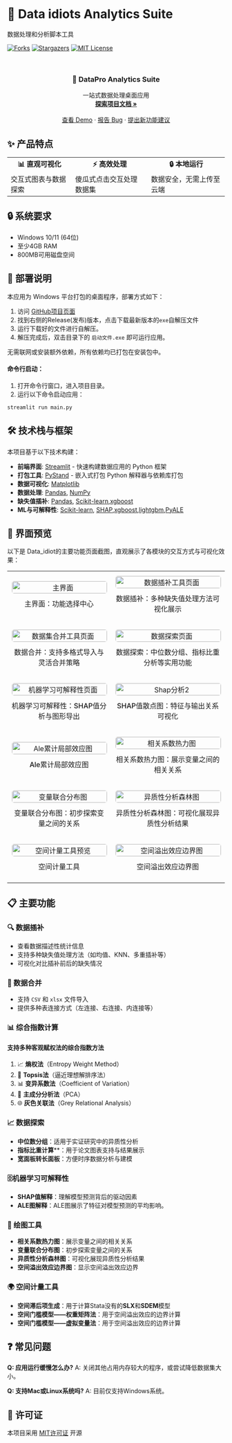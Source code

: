 # 🔬 Data idiots Analytics Suite

数据处理和分析脚本工具

<!-- PROJECT SHIELDS -->


[![Forks][forks-shield]][forks-url]
[![Stargazers][stars-shield]][stars-url]
[![MIT License][license-shield]][license-url]


<!-- PROJECT LOGO -->



<br />
<div align="center">


  <h3 align="center">🔬 DataPro Analytics Suite</h3>

  <p align="center">
    一站式数据处理桌面应用
    <br />
    <a href="https://github.com/Pei-hsinWang/Data_idiot"><strong>探索项目文档 »</strong></a>
    <br />
    <br />
    <a href="https://github.com/Pei-hsinWang/Data_idiot">查看 Demo</a>
    ·
    <a href="https://github.com/Pei-hsinWang/Data_idiot/issues">报告 Bug</a>
    ·
    <a href="https://github.com/Pei-hsinWang/Data_idiot/issues">提出新功能建议</a>
  </p>
</div>

## ✨ 产品特点

<div align="center">
  <table>
    <tr>
      <td align="center"><b>📊 直观可视化</b></td>
      <td align="center"><b>⚡ 高效处理</b></td>
      <td align="center"><b>🔒 本地运行</b></td>
    </tr>
    <tr>
      <td>交互式图表与数据探索</td>
      <td>傻瓜式点击交互处理数据集</td>
      <td>数据安全，无需上传至云端</td>
    </tr>
  </table>
</div>


## 🔒 系统要求
- Windows 10/11 (64位)
- 至少4GB RAM
- 800MB可用磁盘空间

## 🚀 部署说明
本应用为 Windows 平台打包的桌面程序，部署方式如下：
1. 访问 [GitHub项目页面](https://github.com/Pei-hsinWang/Data_idiot)
2. 找到右侧的Release(发布)版本，点击下载最新版本的`exe`自解压文件
3. 运行下载好的文件进行自解压。
4. 解压完成后，双击目录下的 `启动文件.exe` 即可运行应用。

无需联网或安装额外依赖，所有依赖均已打包在安装包中。

#### 命令行启动：
1. 打开命令行窗口，进入项目目录。
2. 运行以下命令启动应用：
```cmd
streamlit run main.py
```

## 🛠️ 技术栈与框架

本项目基于以下技术构建：

- **前端界面**: [Streamlit](https://streamlit.io) - 快速构建数据应用的 Python 框架
- **打包工具**: [PyStand](https://github.com/skywind3000/PyStand/) - 嵌入式打包 Python 解释器与依赖库打包
- **数据可视化**: [Matplotlib](https://matplotlib.org/)
- **数据处理**: [Pandas](https://pandas.pydata.org/), [NumPy](https://numpy.org/)
- **缺失值插补**: [Pandas](https://pandas.pydata.org/), [Scikit-learn](https://scikit-learn.org/),[xgboost](https://xgboost.readthedocs.io/en/latest/)
- **ML与可解释性**: [Scikit-learn](https://scikit-learn.org/), [SHAP](https://shap.readthedocs.io/en/latest/),[xgboost](https://xgboost.readthedocs.io/en/latest/),[lightgbm](https://lightgbm.readthedocs.io/en/latest/),[PyALE](https://github.com/DanaJomar/PyALE)


## 📱 界面预览

以下是 Data_idiot的主要功能页面截图，直观展示了各模块的交互方式与可视化效果：



<div align="center">
  <table style="width:100%; border-collapse: collapse;">
    <tr>
      <td style="text-align: center; padding: 10px;">
        <img src="https://raw.githubusercontent.com/Pei-hsinWang/Data_idiot/master/preview_fig/Web_page.png" alt="主界面" width="100%" style="max-width: 400px; border-radius: 6px; border: 1px solid #eee;">
        <p style="margin-top: 10px; font-weight: 500;">主界面：功能选择中心</p>
      </td>
      <td style="text-align: center; padding: 10px;">
        <img src="https://raw.githubusercontent.com/Pei-hsinWang/Data_idiot/master/preview_fig/Data_Imputation_preview.png" alt="数据插补工具页面" width="100%" style="max-width: 400px; border-radius: 6px; border: 1px solid #eee;">
        <p style="margin-top: 10px; font-weight: 500;">数据插补：多种缺失值处理方法可视化展示</p>
      </td>
    </tr>
    <tr>
      <td style="text-align: center; padding: 10px;">
        <img src="https://raw.githubusercontent.com/Pei-hsinWang/Data_idiot/master/preview_fig/Data_Merge_preview.png" alt="数据集合并工具页面" width="100%" style="max-width: 400px; border-radius: 6px; border: 1px solid #eee;">
        <p style="margin-top: 10px; font-weight: 500;">数据合并：支持多格式导入与灵活合并策略</p>
      </td>
      <td style="text-align: center; padding: 10px;">
        <img src="https://raw.githubusercontent.com/Pei-hsinWang/Data_idiot/master/preview_fig/Data_exploration_preview.png" alt="数据探索页面" width="100%" style="max-width: 400px; border-radius: 6px; border: 1px solid #eee;">
        <p style="margin-top: 10px; font-weight: 500;">数据探索：中位数分组、指标比重分析等实用功能</p>
      </td>
    </tr>
    <tr>
      <td style="text-align: center; padding: 10px;">
        <img src="https://raw.githubusercontent.com/Pei-hsinWang/Data_idiot/master/preview_fig/Interpretable_ML_preview.png" alt="机器学习可解释性页面" width="100%" style="max-width: 400px; border-radius: 6px; border: 1px solid #eee;">
        <p style="margin-top: 10px; font-weight: 500;">机器学习可解释性：SHAP值分析与图形导出</p>
      </td>
      <td style="text-align: center; padding: 10px;">
        <img src="https://raw.githubusercontent.com/Pei-hsinWang/Data_idiot/master/preview_fig/Shap_preview_2.png" alt="Shap分析2" width="100%" style="max-width: 400px; border-radius: 6px; border: 1px solid #eee;">
        <p style="margin-top: 10px; font-weight: 500;">SHAP值散点图：特征与输出关系可视化</p>
      </td>
    </tr>
    <tr>
      <td style="text-align: center; padding: 10px;">
        <img src="https://raw.githubusercontent.com/Pei-hsinWang/Data_idiot/master/preview_fig/ale_preview.png" alt="Ale累计局部效应图" width="100%" style="max-width: 400px; border-radius: 6px; border: 1px solid #eee;">
        <p style="margin-top: 10px; font-weight: 500;">Ale累计局部效应图</p>
      </td>
      <td style="text-align: center; padding: 10px;">
        <img src="https://raw.githubusercontent.com/Pei-hsinWang/Data_idiot/master/preview_fig/cor_fig_preview.png" alt="相关系数热力图" width="100%" style="max-width: 400px; border-radius: 6px; border: 1px solid #eee;">
        <p style="margin-top: 10px; font-weight: 500;">相关系数热力图：展示变量之间的相关关系</p>
      </td>
    </tr>
    <tr>
      <td style="text-align: center; padding: 10px;">
        <img src="https://raw.githubusercontent.com/Pei-hsinWang/Data_idiot/master/preview_fig/joint_distribution_preview.png" alt="变量联合分布图" width="100%" style="max-width: 400px; border-radius: 6px; border: 1px solid #eee;">
        <p style="margin-top: 10px; font-weight: 500;">变量联合分布图：初步探索变量之间的关系</p>
      </td>
      <td style="text-align: center; padding: 10px;">
        <img src="https://raw.githubusercontent.com/Pei-hsinWang/Data_idiot/master/preview_fig/hete_analysis_preview.png" alt="异质性分析森林图" width="100%" style="max-width: 400px; border-radius: 6px; border: 1px solid #eee;">
        <p style="margin-top: 10px; font-weight: 500;">异质性分析森林图：可视化展现异质性分析结果</p>
      </td>
    </tr>
    <tr>
      <td style="text-align: center; padding: 10px;">
        <img src="https://raw.githubusercontent.com/Pei-hsinWang/Data_idiot/master/preview_fig/specon_preview.png" alt="空间计量工具预览" width="100%" style="max-width: 400px; border-radius: 6px; border: 1px solid #eee;">
        <p style="margin-top: 10px; font-weight: 500;">空间计量工具</p>
      </td>
      <td style="text-align: center; padding: 10px;">
        <img src="https://raw.githubusercontent.com/Pei-hsinWang/Data_idiot/master/preview_fig/spillover_preview.png" alt="空间溢出效应边界图" width="100%" style="max-width: 400px; border-radius: 6px; border: 1px solid #eee;">
        <p style="margin-top: 10px; font-weight: 500;">空间溢出效应边界图</p>
      </td>
    </tr>
  </table>
</div>

## 📋 主要功能

### 🔍 数据插补
- 查看数据描述性统计信息  
- 支持多种缺失值处理方法（如均值、KNN、多重插补等）  
- 可视化对比插补前后的缺失情况  

### 📁 数据合并
- 支持 `CSV` 和 `xlsx` 文件导入  
- 提供多种表连接方式（左连接、右连接、内连接等）  

### 📊 综合指数计算
#### **支持多种客观赋权法的综合指数方法**
1. 📈 **熵权法**（Entropy Weight Method）
2. 🎯 **Topsis法**（逼近理想解排序法）
3. 📊 **变异系数法**（Coefficient of Variation）
4. 🧠 **主成分分析法**（PCA）
5. 🌐 **灰色关联法**（Grey Relational Analysis）

### 📈 数据探索
- **中位数分组**：适用于实证研究中的异质性分析  
- **指标比重计算****：用于论文图表支持与结果展示  
- **宽面板转长面板**：方便时序数据分析与建模  

### 🗄机器学习可解释性
- **SHAP值解释**：理解模型预测背后的驱动因素  
- **ALE图解释**：ALE图展示了特征对模型预测的平均影响。

### 🎨 绘图工具
- **相关系数热力图**：展示变量之间的相关关系
- **变量联合分布图**：初步探索变量之间的关系
- **异质性分析森林图**：可视化展现异质性分析结果
- **空间溢出效应边界图**：显示空间溢出效应边界

### 🌍 空间计量工具
- **空间滞后项生成**：用于计算Stata没有的**SLX**和**SDEM**模型
- **空间门槛模型——权重矩阵法**：用于空间溢出效应的边界计算
- **空间门槛模型——虚拟变量法**：用于空间溢出效应的边界计算

## ❓ 常见问题

**Q: 应用运行缓慢怎么办?**
A: 关闭其他占用内存较大的程序，或尝试降低数据集大小。

**Q: 支持Mac或Linux系统吗?**
A: 目前仅支持Windows系统。

## 📄 许可证

本项目采用 [MIT许可证](LICENSE) 开源

<!-- links -->
[contributors-shield]: https://img.shields.io/github/contributors/Pei-hsinWang/Data_idiot?style=flat-square
[contributors-url]: https://github.com/Pei-hsinWang/Data_idiot/graphs/contributors

[forks-shield]: https://img.shields.io/github/forks/Pei-hsinWang/Data_idiot?style=flat-square
[forks-url]: https://github.com/Pei-hsinWang/Data_idiot/network/members

[stars-shield]: https://img.shields.io/github/stars/Pei-hsinWang/Data_idiot?style=flat-square
[stars-url]: https://github.com/Pei-hsinWang/Data_idiot/stargazers

[issues-shield]: https://img.shields.io/github/issues/Pei-hsinWang/Data_idiot?style=flat-square
[issues-url]: https://github.com/Pei-hsinWang/Data_idiot/issues

[license-shield]: https://img.shields.io/github/license/Pei-hsinWang/Data_idiot?style=flat-square
[license-url]: https://github.com/Pei-hsinWang/Data_idiot/blob/main/LICENSE

[linkedin-shield]: https://img.shields.io/badge/-LinkedIn-blue
[linkedin-url]: https://www.linkedin.com/in/你的-linkedin-用户名/
